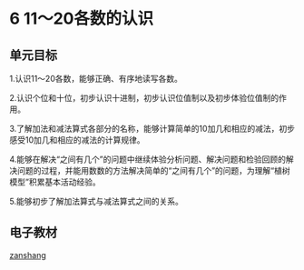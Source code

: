 # 6 11～20各数的认识

## 单元目标

1.认识11〜20各数，能够正确、有序地读写各数。

2.认识个位和十位，初步认识十进制，初步认识位值制以及初步体验位值制的作用。

3.了解加法和减法算式各部分的名称，能够计算简单的10加几和相应的减法，初步感受10加几和相应的减法的计算规律。

4.能够在解决“之间有几个”的问题中继续体验分析问题、解决问题和检验回顾的解决问题的过程，并能用数数的方法解决简单的“之间有几个”的问题，为理解“植树模型”积累基本活动经验。

5.能够初步了解加法算式与减法算式之间的关系。

## 电子教材

<Epep grade="xxsx1a" :pep="1221001101121" :pages="73" :paged="81" ></Epep>

[zanshang](../res/zanshang.md ':include')